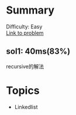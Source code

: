 # Summary
Difficulty: Easy<br/>
[Link to problem](https://leetcode.com/problems/reverse-linked-list/submissions/)<br/>
## sol1: 40ms(83%)
recursive的解法
# Topics
- Linkedlist